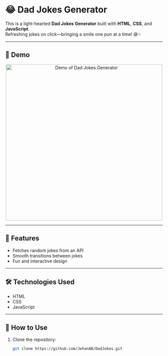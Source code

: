 # 😂 Dad Jokes Generator 

This is a light-hearted **Dad Jokes Generator** built with **HTML**, **CSS**, and **JavaScript**.  
Refreshing jokes on click—bringing a smile one pun at a time! 😄✨

---

## 🎥 Demo

<p align="center">
  <img src="demo.gif" alt="Demo of Dad Jokes Generator" width="500"/>
</p>

---

## 🌟 Features
-  Fetches random jokes from an API  
-  Smooth transitions between jokes  
-  Fun and interactive design  

---

## 🛠️ Technologies Used
-  HTML  
-  CSS  
-  JavaScript  

---

## 🚀 How to Use
1. Clone the repository:
   ```bash
   git clone https://github.com/JehanAB/DadJokes.git
